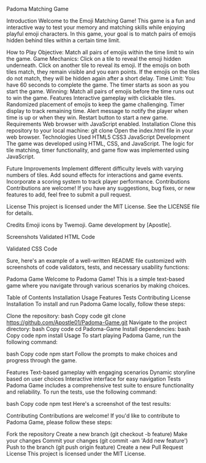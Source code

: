 Padoma Matching Game


Introduction
Welcome to the Emoji Matching Game! This game is a fun and interactive way to test your memory and matching skills while enjoying playful emoji characters. In this game, your goal is to match pairs of emojis hidden behind tiles within a certain time limit.

How to Play
Objective: Match all pairs of emojis within the time limit to win the game.
Game Mechanics:
Click on a tile to reveal the emoji hidden underneath.
Click on another tile to reveal its emoji.
If the emojis on both tiles match, they remain visible and you earn points.
If the emojis on the tiles do not match, they will be hidden again after a short delay.
Time Limit: You have 60 seconds to complete the game. The timer starts as soon as you start the game.
Winning: Match all pairs of emojis before the time runs out to win the game.
Features
Interactive gameplay with clickable tiles.
Randomized placement of emojis to keep the game challenging.
Timer display to track remaining time.
Alert message to notify the player when time is up or when they win.
Restart button to start a new game.
Requirements
Web browser with JavaScript enabled.
Installation
Clone this repository to your local machine: git clone <repository-url>
Open the index.html file in your web browser.
Technologies Used
HTML5
CSS3
JavaScript
Development
The game was developed using HTML, CSS, and JavaScript. The logic for tile matching, timer functionality, and game flow was implemented using JavaScript.

Future Improvements
Implement different difficulty levels with varying numbers of tiles.
Add sound effects for interactions and game events.
Incorporate a scoring system to track player performance.
Contributions
Contributions are welcome! If you have any suggestions, bug fixes, or new features to add, feel free to submit a pull request.

License
This project is licensed under the MIT License. See the LICENSE file for details.

Credits
Emoji icons by Twemoji.
Game development by [Apostle].

Screenshots
Validated HTML Code

Validated CSS Code


Sure, here's an example of a well-written README file customized with screenshots of code validators, tests, and necessary usability functions:

Padoma Game
Welcome to Padoma Game! This is a simple text-based game where you navigate through various scenarios by making choices.


Table of Contents
Installation
Usage
Features
Tests
Contributing
License
Installation
To install and run Padoma Game locally, follow these steps:

Clone the repository:
bash
Copy code
git clone https://github.com/Apostle01/Padoma-Game.git
Navigate to the project directory:
bash
Copy code
cd Padoma-Game
Install dependencies:
bash
Copy code
npm install
Usage
To start playing Padoma Game, run the following command:

bash
Copy code
npm start
Follow the prompts to make choices and progress through the game.

Features
Text-based gameplay with engaging scenarios
Dynamic storyline based on user choices
Interactive interface for easy navigation
Tests
Padoma Game includes a comprehensive test suite to ensure functionality and reliability. To run the tests, use the following command:

bash
Copy code
npm test
Here's a screenshot of the test results:


Contributing
Contributions are welcome! If you'd like to contribute to Padoma Game, please follow these steps:

Fork the repository
Create a new branch (git checkout -b feature)
Make your changes
Commit your changes (git commit -am 'Add new feature')
Push to the branch (git push origin feature)
Create a new Pull Request
License
This project is licensed under the MIT License.

